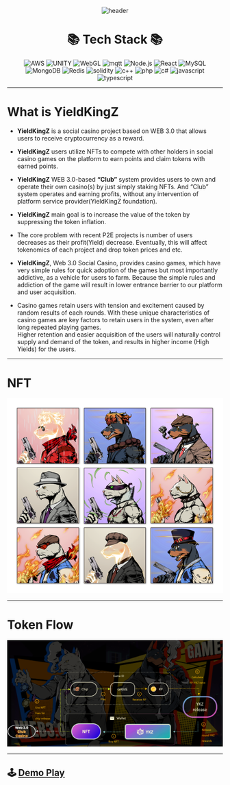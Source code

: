  
<div align="center">

![header](https://capsule-render.vercel.app/api?type=waving&color=auto&height=250&section=header&text=YieldKingZ&fontSize=90&animation=fadeIn&fontAlignY=30&desc=For%20Gm%20Vietnam%20HackerSpace&descAlignY=51&descAlign=61)

# 📚 Tech Stack 📚
![AWS](https://img.shields.io/badge/AWS-232F3E?style=flat&logo=AmazonAWS&logoColor=white)  ![UNITY](https://img.shields.io/badge/Unity-FFFFFF?style=flat&logo=Unity&logoColor=white) ![WebGL](https://img.shields.io/badge/WebGL-990000?style=flat&logo=WebGL&logoColor=white) ![mqtt](https://img.shields.io/badge/MQTT-660066?style=flat&logo=mqtt&logoColor=white) ![Node.js](https://img.shields.io/badge/Node.js-339933?style=flat&logo=Node.js&logoColor=white) ![React](https://img.shields.io/badge/React-61DAFB?style=flat&logo=React&logoColor=white) ![MySQL](https://img.shields.io/badge/MySQL-4479A1?style=flat&logo=MySQL&logoColor=white) ![MongoDB](https://img.shields.io/badge/MongoDB-47A248?style=flat&logo=mongodb&logoColor=white)
![Redis](https://img.shields.io/badge/Redis-DC382D?style=flat&logo=redis&logoColor=white) ![solidity](https://img.shields.io/badge/Solidity-363636?style=flat&logo=Solidity&logoColor=white) ![c++](https://img.shields.io/badge/C++-00599C?style=flat&logo=cplusplus&logoColor=white) ![php](https://img.shields.io/badge/php-777BB4?style=flat&logo=php&logoColor=white) ![c#](https://img.shields.io/badge/C%23-239120?style=flat&logo=csharp&logoColor=white) ![javascript](https://img.shields.io/badge/JavaScript-F7DF1E?style=flat&logo=javascript&logoColor=white) ![typescript](https://img.shields.io/badge/TypeScript-3178C6?style=flat&logo=typescript&logoColor=white)
</div>

---
# What is YieldKingZ

- **YieldKingZ** is a social casino project based on WEB 3.0 that allows users to receive cryptocurrency as a reward. 
+ **YieldKingZ** users utilize NFTs to compete with other holders in social casino games on the platform to earn points and claim tokens with earned points.
- **YieldKingZ** WEB 3.0-based **“Club”** system provides users to own and operate their own casino(s) by just simply staking NFTs.  And “Club” system operates and earning profits, without any intervention of platform service provider(YieldKingZ foundation).
+ **YieldKingZ** main goal is to increase the value of the token by suppressing the token inflation.
- The core problem with recent P2E projects is number of users decreases as their profit(Yield) decrease.  Eventually, this will affect tokenomics of each project and drop token prices and etc.
+ **YieldKingZ**, Web 3.0 Social Casino, provides casino games, which have very simple rules for quick adoption of the games but most importantly addictive, as a vehicle for users to farm.  Because the simple rules and addiction of the game will result in lower entrance barrier to our platform and user acquisition.
- Casino games retain users with tension and excitement caused by random results of each rounds.  With these unique characteristics of casino games are key factors to retain users in the system, even after long repeated playing games.  
Higher retention and easier acquisition of the users will naturally control supply and demand of the token, and results in higher income (High Yields) for the users.

---
# NFT
<img src= "./images/nft.png">

---
# Token Flow
<img src= "./images/economy.png">

---
## 🕹️ [Demo Play](https://test.yieldkingz.io)


